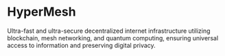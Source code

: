 # HyperMesh
Ultra-fast and ultra-secure decentralized internet infrastructure utilizing blockchain, mesh networking, and quantum computing, ensuring universal access to information and preserving digital privacy.
